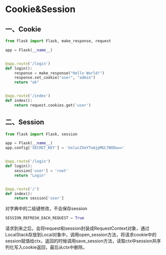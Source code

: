 # Cookie&Session

## 一、Cookie

```python
from flask import Flask, make_response, request

app = Flask(__name__)


@app.route('/login')
def login():
    response = make_response("Hello World!")
    response.set_cookie("user", "admin")
    return "ok"


@app.route('/index')
def index():
    return request.cookies.get('user')

```

## 二、Session

```python
from flask import Flask, session

app = Flask(__name__)
app.config['SECRET_KEY'] = 'UxlucZVeYToAjpMULTNOEw=='


@app.route('/login')
def login():
    session['user'] = 'root'
    return "Login"


@app.route('/')
def index():
    return session['user']

```

 

对字典中的二级键修改，不会保存session

```python
SESSION_REFRESH_EACH_REQUEST = True
```

请求到来之后，会将request和session封装成RequestContext对象，通过LocalStack存放到Local对象中，调用open_session方法，将请求cookie中的session赋值给ctx，返回的时候调用save_session方法，读取ctx中session并序列化写入cookie返回，最后从ctx中删除。



















































































